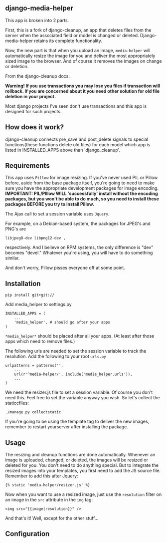 ## django-media-helper

This app is broken into 2 parts.

First, this is a fork of django-cleanup, an app that deletes files from the server when the
associated field or model is changed or deleted. Django-media-helper retains its complete 
functionality.

Now, the new part is that when you upload an image, `media-helper` will automatically resize the image for you
and deliver the most appropriately sized image to the browser. And of course it removes the
images on change or deletion.

From the django-cleanup docs:


**Warning! If you use transactions you may lose you files if transaction will rollback. 
If you are concerned about it you need other solution for old file deletion in your project.**


Most django projects I've seen don't use transactions and this app is designed for such projects.

## How does it work?

django-cleanup connects pre_save and post_delete signals to special functions(these functions 
delete old files) for each model which app is listed in INSTALLED_APPS above than 'django_cleanup'.

## Requirements

This app uses `Pillow` for image resizing.  If you've never used PIL or Pillow before, aside from
the base package itself, you're going to need to make sure you have the appropriate development packages
for image encoding.  **IMPORTANT:  PIL/PIllow WILL 'successfully' install without the encoding
packages, but you won't be able to do much, so you need to install these packages BEFORE you
try to install Pillow.**

The Ajax call to set a session variable uses `Jquery`.

For example, on a Debian-based system, the packages for JPEG's and PNG's are

    libjpeg8-dev libpng12-dev ,

respectively.  And I believe on RPM systems, the only difference is "dev" becomes "devel."  Whatever 
you're using, you will have to do something similar.  

And don't worry, Pillow pisses everyone off at some point.


## Installation
    
    pip install git+git://

Add media_helper to settings.py

    INSTALLED_APPS = (
        ...
        'media_helper', # should go after your apps
    )

`*media_helper*` should be placed after all your apps. (At least after those apps which need to remove files.)


The following urls are needed to set the session variable to track the resolution. Add the following to 
your root `urls.py`

    urlpatterns = patterns('',
        ...
        url(r'^media-helper/', include('media_helper.urls')),
        ...
    )

We need the resizer.js file to set a session variable.  Of course you don't need this.  Feel free to set the
variable anyway you wish. So let's collect the staticcfiles:

    ./manage.py collectstatic

If you're going to be using the template tag to deliver the new images, remember to restart yourserver after 
installing the package.

## Usage

The resizing and cleanup functions are done automatically.  Whenever an image is uploaded, changed, or deleted, 
the images will be resized or deleted for you.  You don't need to do anything special.  But to integrate the 
resized images into your templates, you first need to add the JS source file.  Remember to add this after Jquery:

    {% static 'media-helper/resizer.js' %}

Now when you want to use a resized image, just use the `resolution` filter on an image in the `src` attribute in 
the `img` tag:

    <img src="{{image|resolution}}" />

And that's it! Well, except for the other stuff...

## Configuration


